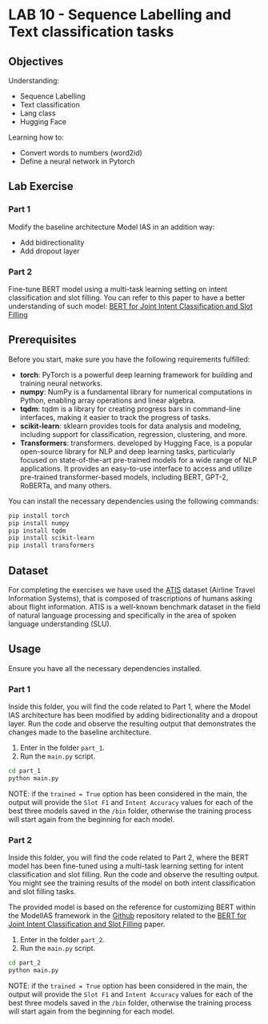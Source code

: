 # LAB 10 - Sequence Labelling and Text classification tasks

## Objectives
Understanding:
- Sequence Labelling
- Text classification
- Lang class
- Hugging Face

Learning how to:
- Convert words to numbers (word2id)
- Define a neural network in Pytorch

## Lab Exercise
### Part 1
Modify the baseline architecture Model IAS in an addition way:
- Add bidirectionality
- Add dropout layer

### Part 2
Fine-tune BERT model using a multi-task learning setting on intent classification and slot filling. You can refer to this paper to have a better understanding of such model: [BERT for Joint Intent Classification and Slot Filling](https://arxiv.org/abs/1902.10909)

## Prerequisites
Before you start, make sure you have the following requirements fulfilled:
- **torch**: PyTorch is a powerful deep learning framework for building and training neural networks.
- **numpy**: NumPy is a fundamental library for numerical computations in Python, enabling array operations and linear algebra.
- **tqdm**: tqdm is a library for creating progress bars in command-line interfaces, making it easier to track the progress of tasks.
- **scikit-learn**: sklearn provides tools for data analysis and modeling, including support for classification, regression, clustering, and more.
- **Transformers**: transformers. developed by Hugging Face, is a popular open-source library for NLP and deep learning tasks, particularly focused on state-of-the-art pre-trained models for a wide range of NLP applications. It provides an easy-to-use interface to access and utilize pre-trained transformer-based models, including BERT, GPT-2, RoBERTa, and many others.

You can install the necessary dependencies using the following commands:
```bash
pip install torch
pip install numpy
pip install tqdm
pip install scikit-learn
pip install transformers
```

## Dataset
For completing the exercises we have used the [ATIS](https://github.com/Microsoft/CNTK/tree/master/Examples/LanguageUnderstanding/ATIS/Data) dataset (Airline Travel Information Systems), that is composed of trascriptions of humans asking about flight information. ATIS is a well-known benchmark dataset in the field of natural language processing and specifically in the area of spoken language understanding (SLU).

## Usage
Ensure you have all the necessary dependencies installed.

### Part 1
Inside this folder, you will find the code related to Part 1, where the Model IAS architecture has been modified by adding bidirectionality and a dropout layer.
Run the code and observe the resulting output that demonstrates the changes made to the baseline architecture.
1. Enter in the folder `part_1`.
2. Run the `main.py` script.
```bash
cd part_1
python main.py
```
NOTE: if the `trained = True` option has been considered in the main, the output will provide the `Slot F1` and `Intent Accuracy` values for each of the best three models saved in the `/bin` folder, otherwise the training process will start again from the beginning for each model.

### Part 2
Inside this folder, you will find the code related to Part 2, where the BERT model has been fine-tuned using a multi-task learning setting for intent classification and slot filling.
Run the code and observe the resulting output. You might see the training results of the model on both intent classification and slot filling tasks.

The provided model is based on the reference for customizing BERT within the ModelIAS framework in the [Github](https://github.com/monologg/JointBERT/blob/master/model/modeling_jointbert.py) repository related to the [BERT for Joint Intent Classification and Slot Filling](https://arxiv.org/abs/1902.10909) paper.

1. Enter in the folder `part_2`.
2. Run the `main.py` script.
```bash
cd part_2
python main.py
```
NOTE: if the `trained = True` option has been considered in the main, the output will provide the `Slot F1` and `Intent Accuracy` values for each of the best three models saved in the `/bin` folder, otherwise the training process will start again from the beginning for each model.
